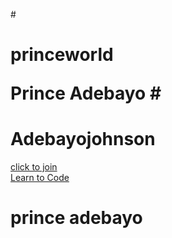 #<h1>princeworld
<p> Prince Adebayo
#<h1>Adebayojohnson</h1>
    <a href="https://Facebook.com">click to join</a> 
        <br><a href="https://mimo.org">Learn to Code</a></
<html>
 <body>
  <p>
  <h1>prince adebayo </h1>
  </p>
  
 </body>
</html>